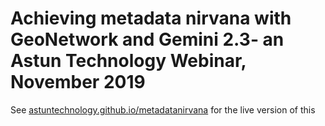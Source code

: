 # Achieving metadata nirvana with GeoNetwork and Gemini 2.3- an Astun Technology Webinar, November 2019

See [astuntechnology.github.io/metadatanirvana](https://astuntechnology.github.io/metadatanirvana) for the live version of this